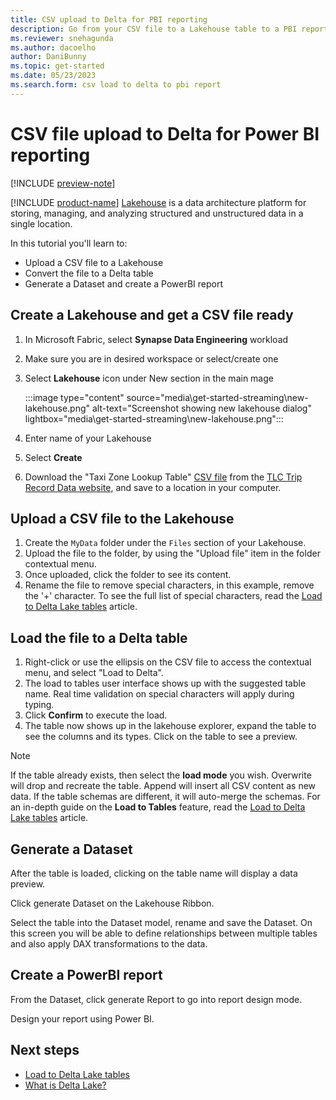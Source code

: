 ```yaml
---
title: CSV upload to Delta for PBI reporting
description: Go from your CSV file to a Lakehouse table to a PBI report.
ms.reviewer: snehagunda
ms.author: dacoelho
author: DaniBunny
ms.topic: get-started
ms.date: 05/23/2023
ms.search.form: csv load to delta to pbi report
---
```


# CSV file upload to Delta for Power BI reporting

[!INCLUDE [preview-note](../includes/preview-note.md)]

[!INCLUDE [product-name](../includes/product-name.md)] [Lakehouse](lakehouse-overview.md) is a data architecture platform for storing, managing, and analyzing structured and unstructured data in a single location.

In this tutorial you'll learn to:

* Upload a CSV file to a Lakehouse
* Convert the file to a Delta table
* Generate a Dataset and create a PowerBI report

## Create a Lakehouse and get a CSV file ready

1. In Microsoft Fabric, select **Synapse Data Engineering** workload
1. Make sure you are in desired workspace or select/create one
1. Select **Lakehouse** icon under New section in the main mage

   :::image type="content" source="media\get-started-streaming\new-lakehouse.png" alt-text="Screenshot showing new lakehouse dialog" lightbox="media\get-started-streaming\new-lakehouse.png":::

1. Enter name of your Lakehouse
1. Select **Create**
1. Download the "Taxi Zone Lookup Table" [CSV file](https://d37ci6vzurychx.cloudfront.net/misc/taxi+_zone_lookup.csv) from the [TLC Trip Record Data website](https://www.nyc.gov/site/tlc/about/tlc-trip-record-data.page), and save to a location in your computer.

## Upload a CSV file to the Lakehouse

1. Create the ```MyData```  folder under the ```Files``` section of your Lakehouse.
1. Upload the file to the folder, by using the "Upload file" item in the folder contextual menu.
1. Once uploaded, click the folder to see its content.
1. Rename the file to remove special characters, in this example, remove the '+' character. To see the full list of special characters, read the [Load to Delta Lake tables](load-to-delta.md) article.

## Load the file to a Delta table

1. Right-click or use the ellipsis on the CSV file to access the contextual menu, and select "Load to Delta".
1. The load to tables user interface shows up with the suggested table name. Real time validation on special characters will apply during typing.
1. Click __Confirm__ to execute the load.
1. The table now shows up in the lakehouse explorer, expand the table to see the columns and its types. Click on the table to see a preview.

> [!NOTE]
> If the table already exists, then select the __load mode__ you wish. Overwrite will drop and recreate the table. Append will insert all CSV content as new data. If the table schemas are different, it will auto-merge the schemas. For an in-depth guide on the __Load to Tables__ feature, read the [Load to Delta Lake tables](load-to-delta.md) article.

## Generate a Dataset

After the table is loaded, clicking on the table name will display a data preview.

Click generate Dataset on the Lakehouse Ribbon.

Select the table into the Dataset model, rename and save the Dataset. On this screen you will be able to define relationships between multiple tables and also apply DAX transformations to the data.

## Create a PowerBI report

From the Dataset, click generate Report to go into report design mode.

Design your report using Power BI.

## Next steps

- [Load to Delta Lake tables](load-to-delta.md)
- [What is Delta Lake?](/azure/synapse-analytics/spark/apache-spark-what-is-delta-lake)
